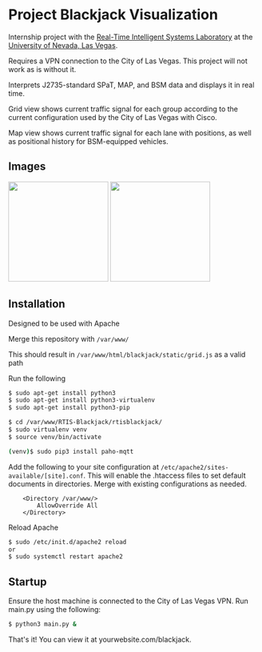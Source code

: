 # Project Blackjack Visualization
Internship project with the [Real-Time Intelligent Systems Laboratory](http://rtis.oit.unlv.edu/) at the [University of Nevada, Las Vegas](https://www.unlv.edu/).

Requires a VPN connection to the City of Las Vegas. This project will not work as is without it.

Interprets J2735-standard SPaT, MAP, and BSM data and displays it in real time.

Grid view shows current traffic signal for each group according to the current configuration used by the City of Las Vegas with Cisco.

Map view shows current traffic signal for each lane with positions, as well as positional history for BSM-equipped vehicles.

## Images

<img src="https://i.gyazo.com/246553334812d9acbb5539dc1177c1a9.jpg" height="200px" />
<img src ="https://i.gyazo.com/fab234093a565b83a39b27c2f1da160b.png" height="200px" />

## Installation
Designed to be used with Apache

Merge this repository with `/var/www/`

This should result in `/var/www/html/blackjack/static/grid.js` as a valid path

Run the following
```bash
$ sudo apt-get install python3
$ sudo apt-get install python3-virtualenv
$ sudo apt-get install python3-pip

$ cd /var/www/RTIS-Blackjack/rtisblackjack/
$ sudo virtualenv venv
$ source venv/bin/activate

(venv)$ sudo pip3 install paho-mqtt
```

Add the following to your site configuration at `/etc/apache2/sites-available/[site].conf`. This will enable the .htaccess files to set default documents in directories. Merge with existing configurations as needed.
```
    <Directory /var/www/>
        AllowOverride All
    </Directory>
```

Reload Apache
```bash
$ sudo /etc/init.d/apache2 reload
or
$ sudo systemctl restart apache2
```

## Startup

Ensure the host machine is connected to the City of Las Vegas VPN.
Run main.py using the following:
```bash
$ python3 main.py &
```

That's it! You can view it at yourwebsite.com/blackjack.
